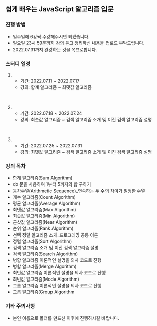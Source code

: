 ## 쉽게 배우는 JavaScript 알고리즘 입문

### 진행 방법

- 일주일에 6강씩 수강해주시면 되겠습니다.
- 일요일 23시 59분까지 강의 듣고 정리하신 내용을 업로드 부탁드립니다.
- 2022.07.31까지 완강하는 것을 목표로합니다.

### 스터디 일정

1.  - 기간: 2022.07.11 ~ 2022.07.17
    - 강의: 합계 알고리즘 ~ 최댓값 알고리즘

<br>

2.  - 기간: 2022.07.18 ~ 2022.07.24
    - 강의: 최솟값 알고리즘 ~ 검색 알고리즘 소개 및 이진 검색 알고리즘 설명

<br>

3.  - 기간: 2022.07.25 ~ 2022.07.31
    - 강의: 최댓값 알고리즘 ~ 검색 알고리즘 소개 및 이진 검색 알고리즘 설명

### 강의 목차

- 합계 알고리즘(Sum Algorithm)
- do 문을 사용하여 1부터 5까지의 합 구하기
- 등차수열(Arithmetic Sequence)\_연속하는 두 수의 차이가 일정한 수열
- 개수 알고리즘(Count Algorithm)
- 평균 알고리즘(Average Algorithm)
- 최댓값 알고리즘(Max Algorithm)
- 최솟값 알고리즘(Min Algorithm)
- 근삿값 알고리즘(Near Algorithm)
- 순위 알고리즘(Rank Algorithm)
- 선택 정렬 알고리즘 소개\_프로그래밍 공통 이론
- 정렬 알고리즘(Sort Algorithm)
- 검색 알고리즘 소개 및 이진 검색 알고리즘 설명
- 검색 알고리즘(Search Algorithm)
- 병합 알고리즘 이론적인 설명을 의사 코드로 진행
- 병합 알고리즘(Merge Algorithm)
- 최빈값 알고리즘 이론적인 설명을 의사 코드로 진행
- 최빈값 알고리즘(Mode Algorithm)
- 그룹 알고리즘 이론적인 설명을 의사 코드로 진행
- 그룹 알고리즘(Group Algorithm

### 기타 주의사항

- 본인 이름으로 폴더를 만드신 이후에 진행하시길 바랍니다.
